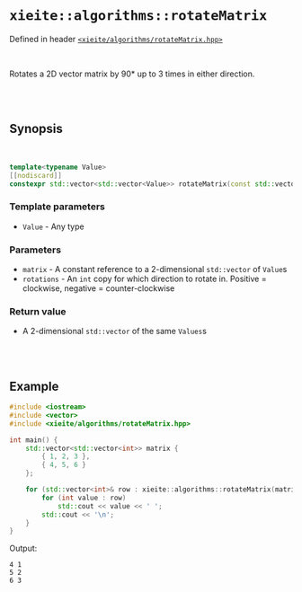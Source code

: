 # `xieite::algorithms::rotateMatrix`
Defined in header [`<xieite/algorithms/rotateMatrix.hpp>`](../../include/xieite/algorithms/rotateMatrix.hpp)

<br/>

Rotates a 2D vector matrix by 90* up to 3 times in either direction.

<br/><br/>

## Synopsis

<br/>

```cpp
template<typename Value>
[[nodiscard]]
constexpr std::vector<std::vector<Value>> rotateMatrix(const std::vector<std::vector<Value>>& matrix, int rotations) noexcept;
```
### Template parameters
- `Value` - Any type
### Parameters
- `matrix` - A constant reference to a 2-dimensional `std::vector` of `Value`s
- `rotations` - An `int` copy for which direction to rotate in. Positive = clockwise, negative = counter-clockwise
### Return value
- A 2-dimensional `std::vector` of the same `Values`s

<br/><br/>

## Example
```cpp
#include <iostream>
#include <vector>
#include <xieite/algorithms/rotateMatrix.hpp>

int main() {
	std::vector<std::vector<int>> matrix {
		{ 1, 2, 3 },
		{ 4, 5, 6 }
	};

	for (std::vector<int>& row : xieite::algorithms::rotateMatrix(matrix, 1)) {
		for (int value : row)
			std::cout << value << ' ';
		std::cout << '\n';
	}
}
```
Output:
```
4 1
5 2
6 3
```
